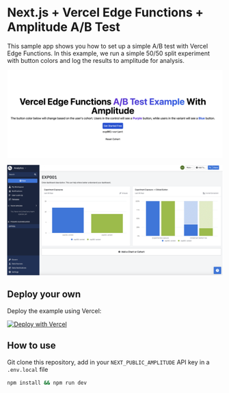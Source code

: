 # Next.js + Vercel Edge Functions + Amplitude A/B Test

This sample app shows you how to set up a simple A/B test with Vercel Edge Functions. In this example, we run a simple 50/50 split experiment with button colors and log the results to amplitude for analysis.

![Example App](https://github.com/servoice/nextjs-vercel-edge-ab-test-example/blob/main/public/example.png?raw=true)

![Amplitude Dash](https://github.com/servoice/nextjs-vercel-edge-ab-test-example/blob/main/public/amplitude-dash.png?raw=true)

## Deploy your own

Deploy the example using Vercel:

[![Deploy with Vercel](https://vercel.com/button)](https://vercel.com/new/clone?repository-url=https%3A%2F%2Fgithub.com%2Fservoice%2Fnextjs-vercel-edge-ab-test-example&env=NEXT_PUBLIC_AMPLITUDE&envDescription=API%20Keys%20Needed%20to%20Deploy&project-name=nextjs-vercel-edge-function-a-b-test&repo-name=nextjs-vercel-edge-function-a-b-test)

## How to use

Git clone this repository, add in your `NEXT_PUBLIC_AMPLITUDE` API key in a `.env.local` file

```bash
npm install && npm run dev

```
